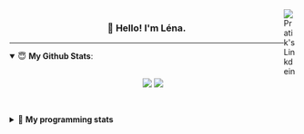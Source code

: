 <!--
<a href="https://twitter.com" target="_blank" rel="nofollow">
 <img align="right" alt="Pratik's Twitter" width="22px" src="https://cdn.jsdelivr.net/npm/simple-icons@v3/icons/twitter.svg" />
</a> 

-->
<a href="https://www.linkedin.com/in/lenagiacalone/" target="_blank" rel="nofollow">
 <img align="right" alt="Pratik's Linkdein" width="22px" src="https://cdn.jsdelivr.net/npm/simple-icons@v3/icons/linkedin.svg" />
</a>



<h3 align="center">👋 Hello! I'm Léna.</h3>

---

<!--
**lgiacalo/lgiacalo** is a ✨ _special_ ✨ repository because its `README.md` (this file) appears on your GitHub profile.

Here are some ideas to get you started:

- 🔭 I’m currently working on ...
- 🌱 I’m currently learning ...
- 👯 I’m looking to collaborate on ...
- 🤔 I’m looking for help with ...
- 💬 Ask me about ...
- 📫 How to reach me: ...
- 😄 Pronouns: ...
- ⚡ Fun fact: ...
-->

<details open>
 <summary> 😇 <b>My Github Stats</b>: </summary>
<br>
<p align = "center">
  <img src = "https://github-readme-stats.vercel.app/api?username=lgiacalo&show_icons=true&theme=nord" width="420">
  <img src = "https://github-readme-stats.vercel.app/api/top-langs/?username=lgiacalo&layout=compact&theme=nord">
</p>
 
<br>
<p align = "center">
  <imp src = "https://github-readme-stats.vercel.app/api/wakatime?username=lgiacalo&theme=nord">
</p>

</details>

<details>
 <summary>🤖 <b>My programming stats</b></summary>
 <br>
 
<!--START_SECTION:waka-->
![Lines of code](https://img.shields.io/badge/From%20Hello%20World%20I%27ve%20Written-881%20Thousand%20lines%20of%20code-blue)

**🐱 My GitHub Data** 

> 🏆 1,083 Contributions in the Year 2021
 > 
> 📦 297.7 kB Used in GitHub's Storage 
 > 
> 🚫 Not Opted to Hire
 > 
> 📜 44 Public Repositories 
 > 
> 🔑 34 Private Repositories  
 > 
**I'm an Early 🐤** 

```text
🌞 Morning    128 commits    █████░░░░░░░░░░░░░░░░░░░░   21.84% 
🌆 Daytime    303 commits    █████████████░░░░░░░░░░░░   51.71% 
🌃 Evening    148 commits    ██████░░░░░░░░░░░░░░░░░░░   25.26% 
🌙 Night      7 commits      ░░░░░░░░░░░░░░░░░░░░░░░░░   1.19%

```
📅 **I'm Most Productive on Thursday** 

```text
Monday       84 commits     ███░░░░░░░░░░░░░░░░░░░░░░   14.33% 
Tuesday      58 commits     ██░░░░░░░░░░░░░░░░░░░░░░░   9.9% 
Wednesday    118 commits    █████░░░░░░░░░░░░░░░░░░░░   20.14% 
Thursday     136 commits    █████░░░░░░░░░░░░░░░░░░░░   23.21% 
Friday       63 commits     ██░░░░░░░░░░░░░░░░░░░░░░░   10.75% 
Saturday     23 commits     █░░░░░░░░░░░░░░░░░░░░░░░░   3.92% 
Sunday       104 commits    ████░░░░░░░░░░░░░░░░░░░░░   17.75%

```


📊 **This Week I Spent My Time On** 

```text
⌚︎ Time Zone: Europe/Paris

💬 Programming Languages: 
JavaScript               12 hrs 37 mins      ████████████████░░░░░░░░░   67.09% 
Markdown                 6 hrs 3 mins        ████████░░░░░░░░░░░░░░░░░   32.15% 
Bash                     8 mins              ░░░░░░░░░░░░░░░░░░░░░░░░░   0.74% 
JSON                     0 secs              ░░░░░░░░░░░░░░░░░░░░░░░░░   0.01%

🔥 Editors: 
VS Code                  18 hrs 49 mins      █████████████████████████   100.0%

🐱‍💻 Projects: 
augmentation_capital     9 hrs 52 mins       █████████████░░░░░░░░░░░░   52.44% 
Work                     5 hrs 36 mins       ███████░░░░░░░░░░░░░░░░░░   29.79% 
pappers-importers        2 hrs 36 mins       ███░░░░░░░░░░░░░░░░░░░░░░   13.82% 
pappers-engine           44 mins             █░░░░░░░░░░░░░░░░░░░░░░░░   3.95%

💻 Operating System: 
Mac                      18 hrs 49 mins      █████████████████████████   100.0%

```

**I Mostly Code in C** 

```text
C                        26 repos            ████████░░░░░░░░░░░░░░░░░   32.1% 
JavaScript               16 repos            █████░░░░░░░░░░░░░░░░░░░░   19.75% 
HTML                     8 repos             ██░░░░░░░░░░░░░░░░░░░░░░░   9.88% 
Shell                    8 repos             ██░░░░░░░░░░░░░░░░░░░░░░░   9.88% 
C++                      4 repos             █░░░░░░░░░░░░░░░░░░░░░░░░   4.94%

```


**Timeline**

![Chart not found](https://raw.githubusercontent.com/lgiacalo/lgiacalo/main/charts/bar_graph.png) 


 Last Updated on 19/12/2021
<!--END_SECTION:waka-->

</details>
